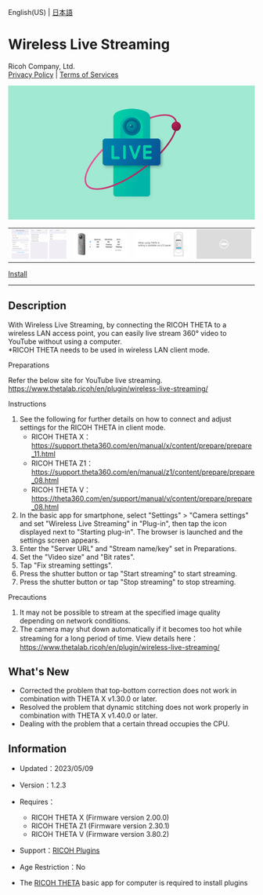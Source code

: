 English(US) | [日本語](README.ja.md)

# Wireless Live Streaming
Ricoh Company, Ltd.  
[Privacy Policy](../../README.md#privacy-policy) | [Terms of Services](../../README.md#terms-of-services)

<div align="center">
 <img src="1.png">

 <table>
  <tr>
   <td><img src="2.png"></td>
   <td><img src="3.png"></td>
   <td><img src="4.png"></td>
   <td><img src="../../resources/common/img/noimg.png"></td>
  </tr>
 </table>
</div>

[Install](https://link.ricoh360.com/plugins/com.theta360.cloudstreaming/apk)

***

## Description
With Wireless Live Streaming, by connecting the RICOH THETA to a wireless LAN access point, you can easily live stream 360° video to YouTube without using a computer.  
*RICOH THETA needs to be used in wireless LAN client mode.  


Preparations  

Refer the below site for YouTube live streaming.  
https://www.thetalab.ricoh/en/plugin/wireless-live-streaming/  



Instructions  

1. See the following for further details on how to connect and adjust settings for the RICOH THETA in client mode.
   * RICOH THETA X：https://support.theta360.com/en/manual/x/content/prepare/prepare_11.html
   * RICOH THETA Z1：https://support.theta360.com/en/manual/z1/content/prepare/prepare_08.html
   * RICOH THETA V：https://theta360.com/en/support/manual/v/content/prepare/prepare_08.html
2. In the basic app for smartphone, select "Settings" > "Camera settings" and set "Wireless Live Streaming" in "Plug-in", then tap the icon displayed next to "Starting plug-in". The browser is launched and the settings screen appears.
3. Enter the "Server URL" and "Stream name/key" set in Preparations.
4. Set the "Video size" and "Bit rates".
5. Tap "Fix streaming settings".
6. Press the shutter button or tap "Start streaming" to start streaming.
7. Press the shutter button or tap "Stop streaming" to stop streaming.

Precautions  
1. It may not be possible to stream at the specified image quality depending on network conditions.
2. The camera may shut down automatically if it becomes too hot while streaming for a long period of time.
View details here：https://www.thetalab.ricoh/en/plugin/wireless-live-streaming/  

## What's New
* Corrected the problem that top-bottom correction does not work in combination with THETA X v1.30.0 or later.
* Resolved the problem that dynamic stitching does not work properly in combination with THETA X v1.40.0 or later.
* Dealing with the problem that a certain thread occupies the CPU.

## Information
  * Updated：2023/05/09
  * Version：1.2.3
  * Requires：
    * RICOH THETA X (Firmware version 2.00.0)
    * RICOH THETA Z1 (Firmware version 2.30.1)
    * RICOH THETA V (Firmware version 3.80.2)
  * Support：[RICOH Plugins](https://support.theta360.com/ja/)
  * Age Restriction：No

* The [RICOH THETA](https://theta360.com/ja/about/application/pc.html#app-detail-01) basic app for computer is required to install plugins
